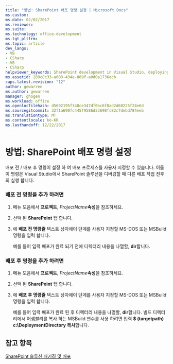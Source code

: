 ```yaml
---
title: "방법: SharePoint 배포 명령 설정 | Microsoft Docs"
ms.custom: 
ms.date: 02/02/2017
ms.reviewer: 
ms.suite: 
ms.technology: office-development
ms.tgt_pltfrm: 
ms.topic: article
dev_langs:
- VB
- CSharp
- VB
- CSharp
helpviewer_keywords: SharePoint development in Visual Studio, deploying
ms.assetid: 289c8c33-a603-434e-889f-a0d0a1736ecb
caps.latest.revision: "12"
author: gewarren
ms.author: gewarren
manager: ghogen
ms.workload: office
ms.openlocfilehash: d5692195f340ce347df0bc6f8ad2d60225f24e6d
ms.sourcegitcommit: 32f1a690fc445f9586d53698fc82c7debd784eeb
ms.translationtype: MT
ms.contentlocale: ko-KR
ms.lasthandoff: 12/22/2017
---
```

# <a name="how-to-set-sharepoint-deployment-commands"></a>방법: SharePoint 배포 명령 설정
  배포 전 / 배포 후 명령이 설정 하 여 배포 프로세스를 사용자 지정할 수 있습니다. 이들이 명령은 Visual Studio에서 SharePoint 솔루션을 디버깅할 때 다른 배포 작업 전후의 실행 합니다.  
  
### <a name="to-add-a-pre-deployment-command"></a>배포 전 명령을 추가 하려면  
  
1.  메뉴 모음에서 **프로젝트**, *ProjectName***속성**을 참조하세요.  
  
2.  선택 된 **SharePoint** 탭 합니다.  
  
3.  에 **배포 전 명령줄** 텍스트 상자에이 단계를 사용자 지정할 MS-DOS 또는 MSBuild 명령을 입력 합니다.  
  
     예를 들어 입력 배포가 완료 되기 전에 디렉터리 내용을 나열할, **dir**합니다.  
  
### <a name="to-add-a-post-deployment-command"></a>배포 후 명령을 추가 하려면  
  
1.  메뉴 모음에서 **프로젝트**, *ProjectName***속성**을 참조하세요.  
  
2.  선택 된 **SharePoint** 탭 합니다.  
  
3.  에 **배포 후 명령줄** 텍스트 상자에이 단계를 사용자 지정할 MS-DOS 또는 MSBuild 명령을 입력 합니다.  
  
     예를 들어 입력 배포가 완료 된 후 디렉터리 내용을 나열할, **dir**합니다. 빌드 디렉터리에서 어셈블리를 복사 하는 MSBuild 변수를 사용 하려면 입력 **$ (targetpath) c:\DeploymentDirectory 복사**합니다.  
  
## <a name="see-also"></a>참고 항목  
 [SharePoint 솔루션 패키징 및 배포](../sharepoint/packaging-and-deploying-sharepoint-solutions.md)  
  
  